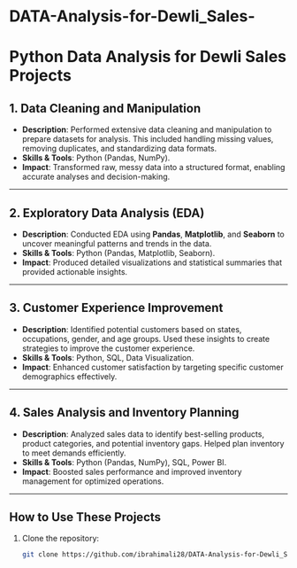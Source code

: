 # DATA-Analysis-for-Dewli_Sales-
# Python Data Analysis for Dewli Sales Projects

## **1. Data Cleaning and Manipulation**
- **Description**: Performed extensive data cleaning and manipulation to prepare datasets for analysis. This included handling missing values, removing duplicates, and standardizing data formats.
- **Skills & Tools**: Python (Pandas, NumPy).
- **Impact**: Transformed raw, messy data into a structured format, enabling accurate analyses and decision-making.

---

## **2. Exploratory Data Analysis (EDA)**
- **Description**: Conducted EDA using **Pandas**, **Matplotlib**, and **Seaborn** to uncover meaningful patterns and trends in the data.
- **Skills & Tools**: Python (Pandas, Matplotlib, Seaborn).
- **Impact**: Produced detailed visualizations and statistical summaries that provided actionable insights.

---

## **3. Customer Experience Improvement**
- **Description**: Identified potential customers based on states, occupations, gender, and age groups. Used these insights to create strategies to improve the customer experience.
- **Skills & Tools**: Python, SQL, Data Visualization.
- **Impact**: Enhanced customer satisfaction by targeting specific customer demographics effectively.

---

## **4. Sales Analysis and Inventory Planning**
- **Description**: Analyzed sales data to identify best-selling products, product categories, and potential inventory gaps. Helped plan inventory to meet demands efficiently.
- **Skills & Tools**: Python (Pandas, NumPy), SQL, Power BI.
- **Impact**: Boosted sales performance and improved inventory management for optimized operations.

---

## **How to Use These Projects**
1. Clone the repository:  
   ```bash
   git clone https://github.com/ibrahimali28/DATA-Analysis-for-Dewli_Sales-/blob/main/README.md
